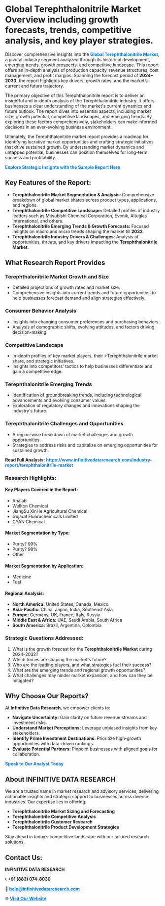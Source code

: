 <h1>Global Terephthalonitrile Market Overview including growth forecasts, trends, competitive analysis, and key player strategies.</h1>
<p>
Discover comprehensive insights into the 
<a href="https://www.infinitivedataresearch.com/industry-report/terephthalonitrile-market" rel="dofollow" style="color: #007BFF; text-decoration: none;"><strong>Global Terephthalonitrile Market</strong></a>, a pivotal industry segment analyzed through its historical development, emerging trends, growth prospects, and competitive landscape. This report offers an in-depth analysis of production capacity, revenue structures, cost management, and profit margins. Spanning the forecast period of <strong>2024–2033</strong>, the report highlights key drivers, growth rates, and the market’s current and future trajectory.
</p>
<p>
The primary objective of this Terephthalonitrile report is to deliver an insightful and in-depth analysis of the Terephthalonitrile industry. It offers businesses a clear understanding of the market's current dynamics and future outlook. The report dives into essential aspects, including market size, growth potential, competitive landscapes, and emerging trends. By exploring these factors comprehensively, stakeholders can make informed decisions in an ever-evolving business environment.
</p>
<p>
Ultimately, the Terephthalonitrile market report provides a roadmap for identifying lucrative market opportunities and crafting strategic initiatives that drive sustained growth. By understanding market dynamics and untapped potential, businesses can position themselves for long-term success and profitability.
</p>
<p>
<a href="https://www.infinitivedataresearch.com/request-sample/reportId=105860" style="color: #007BFF; text-decoration: none;"><strong>Explore Strategic Insights with the Sample Report Here</strong></a>
</p>

<h2>Key Features of the Report:</h2>
<ul>
<li><strong>Terephthalonitrile Market Segmentation & Analysis:</strong> Comprehensive breakdown of global market shares across product types, applications, and regions.</li>
<li><strong>Terephthalonitrile Competitive Landscape:</strong> Detailed profiles of industry leaders such as Mitsubishi Chemical Corporation, Evonik, Altuglas International, and others.</li>
<li><strong>Terephthalonitrile Emerging Trends & Growth Forecasts:</strong> Focused insights on macro and micro trends shaping the market till <strong>2032</strong>.</li>
<li><strong>Terephthalonitrile Industry Drivers & Challenges:</strong> Analysis of opportunities, threats, and key drivers impacting the <strong>Terephthalonitrile Market</strong>.</li>
</ul>

<h2>What Research Report Provides</h2>
<h3>Terephthalonitrile Market Growth and Size</h3>
<ul>
<li>Detailed projections of growth rates and market size.</li>
<li>Comprehensive insights into current trends and future opportunities to help businesses forecast demand and align strategies effectively.</li>
</ul>

<h3>Consumer Behavior Analysis</h3>
<ul>
<li>Insights into changing consumer preferences and purchasing behaviors.</li>
<li>Analysis of demographic shifts, evolving attitudes, and factors driving decision-making.</li>
</ul>

<h3>Competitive Landscape</h3>
<ul>
<li>In-depth profiles of key market players, their >Terephthalonitrile market share, and strategic initiatives.</li>
<li>Insights into competitors' tactics to help businesses differentiate and gain a competitive edge.</li>
</ul>

<h3>Terephthalonitrile Emerging Trends</h3>
<ul>
<li>Identification of groundbreaking trends, including technological advancements and evolving consumer values.</li>
<li>Exploration of regulatory changes and innovations shaping the industry's future.</li>
</ul>

<h3>Terephthalonitrile Challenges and Opportunities</h3>
<ul>
<li>A region-wise breakdown of market challenges and growth opportunities.</li>
<li>Strategies to address risks and capitalize on emerging opportunities for sustained growth.</li>
</ul>
<p><strong>Read Full Analysis:</strong> <a href="https://www.infinitivedataresearch.com/industry-report/terephthalonitrile-market" rel="dofollow" style="color: #007BFF; text-decoration: none;"><strong>https://www.infinitivedataresearch.com/industry-report/terephthalonitrile-market</strong></a></p>
<h3>Research Highlights:</h3>
<h4>Key Players Covered in the Report:</h4>
<ul><li>Analab</li><li>Wellton Chemical</li><li>JiangSu XinHe Agricultural Chemical</li><li>Gujarat Fluorochemicals Limited</li><li>CYAN Chemical</li></ul>
<h4>Market Segmentation by Type:</h4>
<ul><li>Purity? 99%</li><li>Purity? 98%</li><li>Other</li></ul>
<h4>Market Segmentation by Application:</h4>
<ul><li>Medicine</li><li>Fuel</li></ul>

<h4>Regional Analysis:</h4>
<ul>
<li><strong>North America:</strong> United States, Canada, Mexico</li>
<li><strong>Asia-Pacific:</strong> China, Japan, India, Southeast Asia</li>
<li><strong>Europe:</strong> Germany, UK, France, Italy, Russia</li>
<li><strong>Middle East & Africa:</strong> UAE, Saudi Arabia, South Africa</li>
<li><strong>South America:</strong> Brazil, Argentina, Colombia</li>
</ul>

<h3>Strategic Questions Addressed:</h3>
<ol>
<li>What is the growth forecast for the <strong>Terephthalonitrile Market</strong> during 2024–2032?</li>
<li>Which forces are shaping the market's future?</li>
<li>Who are the leading players, and what strategies fuel their success?</li>
<li>What are the emerging trends and regional growth opportunities?</li>
<li>What challenges may hinder market expansion, and how can they be mitigated?</li>
</ol>

<h2>Why Choose Our Reports?</h2>
<p>At <strong>Infinitive Data Research</strong>, we empower clients to:</p>
<ul>
<li><strong>Navigate Uncertainty:</strong> Gain clarity on future revenue streams and investment risks.</li>
<li><strong>Understand Market Perceptions:</strong> Leverage unbiased insights from key stakeholders.</li>
<li><strong>Identify Prime Investment Destinations:</strong> Prioritize high-growth opportunities with data-driven rankings.</li>
<li><strong>Evaluate Potential Partners:</strong> Pinpoint businesses with aligned goals for collaboration.</li>
</ul>
<p><a href="https://www.infinitivedataresearch.com/industry-report/terephthalonitrile-market" rel="dofollow" style="color: #007BFF; text-decoration: none;"><strong>Speak to Our Analyst Today</strong></a></p>

<h2>About INFINITIVE DATA RESEARCH</h2>
<p>We are a trusted name in market research and advisory services, delivering actionable insights and strategic support to businesses across diverse industries. Our expertise lies in offering:</p>
<ul>
<li><strong>Terephthalonitrile Market Sizing and Forecasting</strong></li>
<li><strong>Terephthalonitrile Competitive Analysis</strong></li>
<li><strong>Terephthalonitrile Customer Research</strong></li>
<li><strong>Terephthalonitrile Product Development Strategies</strong></li>
</ul>
<p>Stay ahead in today’s competitive landscape with our tailored research solutions.</p>

<h2>Contact Us:</h2>
<p><strong>INFINITIVE DATA RESEARCH</strong></p>
<p>📞 <strong>+91 (883) 074-8030</strong></p>
<p>📧 <strong><a href="mailto:help@infinitivedataresearch.com" style="color: #007BFF;">help@infinitivedataresearch.com</a></strong></p>
<p>🌐 <strong><a href="https://www.infinitivedataresearch.com" rel="dofollow" style="color: #007BFF;">Visit Our Website</a></strong></p>